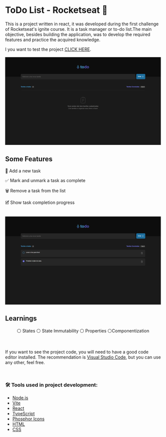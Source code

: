 <h1>ToDo List - Rocketseat 🚀</h1>

<p>This is a project written in react, it was developed during the first challenge of Rocketseat's ignite course. It is a task manager or to-do list.The main objective, besides building the application, was to develop the required features and practice the acquired knowledge.</p>
I you want to test the project
<a href="https://todo-ts-mu.vercel.app/">CLICK HERE<a/>.

<br>
<br>

  <img alt="" title="ToDo List" src="https://github.com/rodrrigodev/todo-ts/blob/main/src/assets/cap-1.png?raw=true" />
  <br>
  
  <h2>Some Features</h2>

  <p>📝 Add a new task</p>
  <p>✅ Mark and unmark a task as complete</p>
  <p>🗑️ Remove a task from the list</p>
  <p>🗹 Show task completion progress</p>
  
  <br>
  
  <img alt="" title="ToDo List" src="https://github.com/rodrrigodev/todo-ts/blob/main/src/assets/cap-2.png?raw=true" />
  
  <br>
  
  <h2>Learnings</h2>
  <p align="center">
  <a>⚪ States</a>
  <a>⚪ State Immutability</a>
  <a>⚪ Properties</a>
  <a>⚪Componentization</a> 
  </p>
  <br>
  

If you want to see the project code, you will need to have a good code editor installed.
The recommendation is [Visual Studio Code](https://code.visualstudio.com/),
but you can use any other, feel free.


<br>

### 🛠 Tools used in project development:

- [Node.js](https://nodejs.org/en/)
- [Vite](https://vitejs.dev/)
- [React](https://pt-br.reactjs.org/)
- [TypeScript](https://www.typescriptlang.org/)
- [Phosphor Icons](https://www.typescriptlang.org/)
- [HTML](https://developer.mozilla.org/en-US/docs/Web/HTML)
- [CSS](https://developer.mozilla.org/en-US/docs/Web/CSS)
